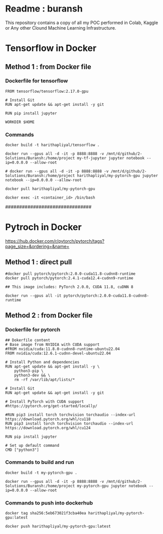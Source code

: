 # Readme : buransh
This repository contains a copy of all my POC performed in Colab, Kaggle or Any other Clound Machine Learning Infrastructure.


# Tensorflow in Docker

## Method 1 : from Docker file

### Dockerfile for tensorflow
```
FROM tensorflow/tensorflow:2.17.0-gpu

# Install Git
RUN apt-get update && apt-get install -y git

RUN pip install jupyter

WORKDIR $HOME
```

### Commands 
```
docker build -t harithapliyal/tensorflow .
 
docker run --gpus all -d -it -p 8888:8888 -v /mnt/d/github/2-Solutions/Buransh:/home/project my-tf-jupyter jupyter notebook --ip=0.0.0.0 --allow-root

# docker run --gpus all -d -it -p 8888:8888 -v /mnt/d/github/2-Solutions/Buransh:/home/project harithapliyal/my-pytorch-gpu jupyter notebook --ip=0.0.0.0 --allow-root

docker pull harithapliyal/my-pytorch-gpu

docker exec -it <container_id> /bin/bash

```

###############################

# Pytroch in Docker

https://hub.docker.com/r/pytorch/pytorch/tags?page_size=&ordering=&name=

## Method 1 : direct pull
```
#docker pull pytorch/pytorch:2.0.0-cuda11.8-cudnn8-runtime
docker pull pytorch/pytorch:2.4.1-cuda12.4-cudnn9-runtime

## This image includes: PyTorch 2.0.0, CUDA 11.8, cuDNN 8

docker run --gpus all -it pytorch/pytorch:2.0.0-cuda11.8-cudnn8-runtime
```


## Method 2 : from Docker file
### Dockerfile for pytorch 

```
## Dokerfile content 
# Base image from NVIDIA with CUDA support
#FROM nvidia/cuda:11.8.0-cudnn8-runtime-ubuntu22.04
FROM nvidia/cuda:12.6.1-cudnn-devel-ubuntu22.04

# Install Python and dependencies
RUN apt-get update && apt-get install -y \
    python3-pip \
    python3-dev && \
    rm -rf /var/lib/apt/lists/*

# Install Git
RUN apt-get update && apt-get install -y git

# Install PyTorch with CUDA support
#https://pytorch.org/get-started/locally/

#RUN pip3 install torch torchvision torchaudio --index-url https://download.pytorch.org/whl/cu118
RUN pip3 install torch torchvision torchaudio --index-url https://download.pytorch.org/whl/cu124

RUN pip install jupyter

# Set up default command
CMD ["python3"]
```

### Commands to build and run
```
docker build -t my-pytorch-gpu .

docker run --gpus all -d -it -p 8888:8888 -v /mnt/d/github/2-Solutions/Buransh:/home/project my-pytorch-gpu jupyter notebook --ip=0.0.0.0 --allow-root

```

### Commands to push into dockerhub
```
docker tag sha256:5eb673021f3cba40ea harithapliyal/my-pytorch-gpu:latest

docker push harithapliyal/my-pytorch-gpu:latest
```